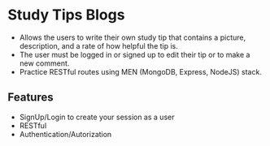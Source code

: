 # Study Tips Blogs 
* Allows the users to write their own study tip that contains a picture, description, and a rate of how helpful the tip is. 
* The user must be logged in or signed up to edit their tip or to make a new comment.
* Practice RESTful routes using MEN (MongoDB, Express, NodeJS) stack.

## Features
* SignUp/Login to create your session as a user
* RESTful
* Authentication/Autorization
